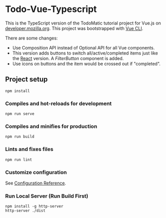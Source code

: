 # Todo-Vue-Typescript

This is the TypeScript version of the TodoMatic tutorial project for Vue.js on [developer.mozilla.org](https://developer.mozilla.org/en-US/docs/Learn/Tools_and_testing/Client-side_JavaScript_frameworks/Vue_getting_started). This project was bootstrapped with [Vue CLI](https://cli.vuejs.org/).

There are some changes:

* Use Composition API instead of Optional API for all Vue components.
* This version adds buttons to switch all/active/completed items just like the [React](https://github.com/alankrantas/todo-react-typescript) version. A *FilterButton* component is added.
* Use icons on buttons and the item would be crossed out if "completed".

## Project setup
```
npm install
```

### Compiles and hot-reloads for development
```
npm run serve
```

### Compiles and minifies for production
```
npm run build
```

### Lints and fixes files
```
npm run lint
```

### Customize configuration
See [Configuration Reference](https://cli.vuejs.org/config/).

### Run Local Server (Run Build First)

```
npm install -g http-server
http-server ./dist
```